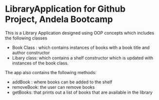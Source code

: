 # LibraryApplication for Github Project, Andela Bootcamp

This is a Library Application designed using OOP concepts which includes the following classes
 - Book Class : which contains instances of books with a book title and author constructor
 - Libary class: which contains a shelf constructor which is updated with instances of the book class.

The app also contains the following methods:
 - addBook : where books can be added to the shelf
 - removeBook: the user can remove books
 - getBooks: that prints out a list of books that are available in the library 

